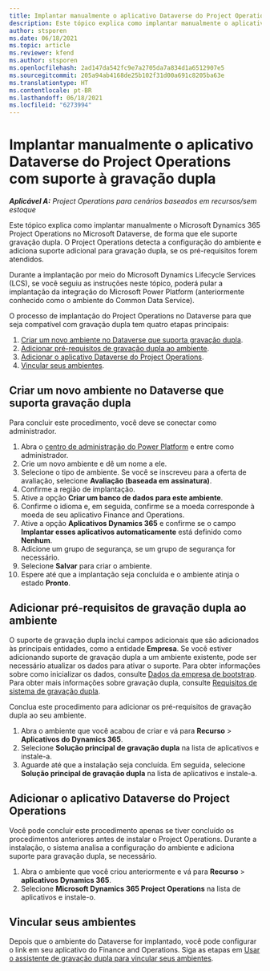 ```yaml
---
title: Implantar manualmente o aplicativo Dataverse do Project Operations com suporte à gravação dupla
description: Este tópico explica como implantar manualmente o aplicativo Dataverse do Project Operations para que ele suporte gravação dupla.
author: stsporen
ms.date: 06/18/2021
ms.topic: article
ms.reviewer: kfend
ms.author: stsporen
ms.openlocfilehash: 2ad147da542fc9e7a2705da7a834d1a6512907e5
ms.sourcegitcommit: 205a94ab4168de25b102f31d00a691c8205ba63e
ms.translationtype: HT
ms.contentlocale: pt-BR
ms.lasthandoff: 06/18/2021
ms.locfileid: "6273994"
---
```

# <a name="manually-deploy-the-project-operations-dataverse-app-with-dual-write-support"></a>Implantar manualmente o aplicativo Dataverse do Project Operations com suporte à gravação dupla

_**Aplicável A:** Project Operations para cenários baseados em recursos/sem estoque_

Este tópico explica como implantar manualmente o Microsoft Dynamics 365 Project Operations no Microsoft Dataverse, de forma que ele suporte gravação dupla. O Project Operations detecta a configuração do ambiente e adiciona suporte adicional para gravação dupla, se os pré-requisitos forem atendidos.

Durante a implantação por meio do Microsoft Dynamics Lifecycle Services (LCS), se você seguiu as instruções neste tópico, poderá pular a implantação da integração do Microsoft Power Platform (anteriormente conhecido como o ambiente do Common Data Service).

O processo de implantação do Project Operations no Dataverse para que seja compatível com gravação dupla tem quatro etapas principais:

1. [Criar um novo ambiente no Dataverse que suporta gravação dupla](#create).
2. [Adicionar pré-requisitos de gravação dupla ao ambiente](#prerequisites).
3. [Adicionar o aplicativo Dataverse do Project Operations](#dataverse).
4. [Vincular seus ambientes](#link).

## <a name="create-a-new-environment-in-dataverse-that-supports-dual-write"></a><a name="create"></a>Criar um novo ambiente no Dataverse que suporta gravação dupla

Para concluir este procedimento, você deve se conectar como administrador.

1. Abra o [centro de administração do Power Platform](https://admin.powerplatform.com) e entre como administrador.
2. Crie um novo ambiente e dê um nome a ele.
3. Selecione o tipo de ambiente. Se você se inscreveu para a oferta de avaliação, selecione **Avaliação (baseada em assinatura)**.
4. Confirme a região de implantação.
5. Ative a opção **Criar um banco de dados para este ambiente**. 
6. Confirme o idioma e, em seguida, confirme se a moeda corresponde à moeda de seu aplicativo Finance and Operations.
7. Ative a opção **Aplicativos Dynamics 365** e confirme se o campo **Implantar esses aplicativos automaticamente** está definido como **Nenhum**.
8. Adicione um grupo de segurança, se um grupo de segurança for necessário.
9. Selecione **Salvar** para criar o ambiente.
10. Espere até que a implantação seja concluída e o ambiente atinja o estado **Pronto**.

## <a name="add-dual-write-prerequisites-to-the-environment"></a><a name="prerequisites"></a>Adicionar pré-requisitos de gravação dupla ao ambiente

O suporte de gravação dupla inclui campos adicionais que são adicionados às principais entidades, como a entidade **Empresa**. Se você estiver adicionando suporte de gravação dupla a um ambiente existente, pode ser necessário atualizar os dados para ativar o suporte. Para obter informações sobre como inicializar os dados, consulte [Dados da empresa de bootstrap](/dynamics365/fin-ops-core/dev-itpro/data-entities/dual-write/bootstrap-company-data). Para obter mais informações sobre gravação dupla, consulte [Requisitos de sistema de gravação dupla](/dynamics365/fin-ops-core/dev-itpro/data-entities/dual-write/dual-write-system-req).

Conclua este procedimento para adicionar os pré-requisitos de gravação dupla ao seu ambiente.

1. Abra o ambiente que você acabou de criar e vá para **Recurso** \> **Aplicativos do Dynamics 365**.
2. Selecione **Solução principal de gravação dupla** na lista de aplicativos e instale-a.
3. Aguarde até que a instalação seja concluída. Em seguida, selecione **Solução principal de gravação dupla** na lista de aplicativos e instale-a.

## <a name="add-the-project-operations-dataverse-app"></a><a name="dataverse"></a>Adicionar o aplicativo Dataverse do Project Operations

Você pode concluir este procedimento apenas se tiver concluído os procedimentos anteriores antes de instalar o Project Operations. Durante a instalação, o sistema analisa a configuração do ambiente e adiciona suporte para gravação dupla, se necessário.

1. Abra o ambiente que você criou anteriormente e vá para **Recurso** \> **aplicativos Dynamics 365**.
2. Selecione **Microsoft Dynamics 365 Project Operations** na lista de aplicativos e instale-o.

## <a name="link-your-environments"></a><a name="link"></a>Vincular seus ambientes

Depois que o ambiente do Dataverse for implantado, você pode configurar o link em seu aplicativo do Finance and Operations. Siga as etapas em [Usar o assistente de gravação dupla para vincular seus ambientes](/dynamics365/fin-ops-core/dev-itpro/data-entities/dual-write/link-your-environment).
